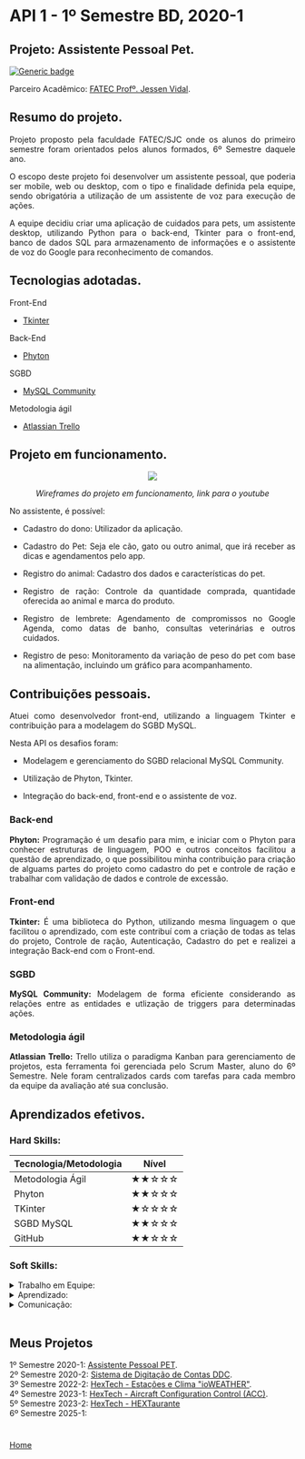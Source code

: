 # API 1 - 1º Semestre BD, 2020-1

## Projeto: Assistente Pessoal Pet.

[![Generic badge](https://img.shields.io/badge/GitHub-Repositório-blue.svg)](https://github.com/matheushgf/AssistentePessoalPet)

Parceiro Acadêmico: [FATEC Profº. Jessen Vidal](https://fatecsjc-prd.azurewebsites.net/).

## Resumo do projeto.
<p align="justify">Projeto proposto pela faculdade FATEC/SJC onde os alunos do primeiro semestre foram orientados pelos alunos formados, 6º Semestre daquele ano.</p>

<p align="justify">O escopo deste projeto foi desenvolver um assistente pessoal, que poderia ser mobile, web ou desktop, com o tipo e finalidade definida pela equipe, sendo obrigatória a utilização de um assistente de voz para execução de ações.</p>

<p align="justify">A equipe decidiu criar uma aplicação de cuidados para pets, um assistente desktop, utilizando Python para o back-end, Tkinter para o front-end, banco de dados SQL para armazenamento de informações e o assistente de voz do Google para reconhecimento de comandos.</p>

## Tecnologias adotadas.
<summary>Front-End</summary>

- [Tkinter](https://docs.python.org/pt-br/3/library/tkinter.html)

<summary>Back-End</summary>

- [Phyton](https://www.python.org/)

<summary>SGBD</summary>

- [MySQL Community](https://www.mysql.com/products/community/)

<summary>Metodologia ágil</summary>

- [Atlassian Trello](https://trello.com/pt-BR)

## Projeto em funcionamento.
<div align="center">

[![](http://img.youtube.com/vi/7vHIkx5pvZ4/0.jpg)](http://www.youtube.com/watch?v=7vHIkx5pvZ4 "Projeto Integrador 2020-1")

*Wireframes do projeto em funcionamento, link para o youtube*

</div>

<p align="justify">No assistente, é possível:</p>

- <p align="justify">Cadastro do dono: Utilizador da aplicação.</p>
- <p align="justify">Cadastro do Pet: Seja ele cão, gato ou outro animal, que irá receber as dicas e agendamentos pelo app.</p>
- <p align="justify">Registro do animal: Cadastro dos dados e características do pet.</p>
- <p align="justify">Registro de ração: Controle da quantidade comprada, quantidade oferecida ao animal e marca do produto.</p>
- <p align="justify">Registro de lembrete: Agendamento de compromissos no Google Agenda, como datas de banho, consultas veterinárias e outros cuidados.</p>
- <p align="justify">Registro de peso: Monitoramento da variação de peso do pet com base na alimentação, incluindo um gráfico para acompanhamento.</p>

## Contribuições pessoais.
<p align="justify">Atuei como desenvolvedor front-end, utilizando a linguagem Tkinter e contribuição para a modelagem do SGBD MySQL.<p>

<p align="justify">Nesta API os desafios foram:</p>

- <p align="justify">Modelagem e gerenciamento do SGBD relacional MySQL Community.</p>
- <p align="justify">Utilização de Phyton, Tkinter.</p>
- <p align="justify">Integração do back-end, front-end e o assistente de voz.</p>

### Back-end
<p align="justify"><b>Phyton:</b> Programação é um desafio para mim, e iniciar com o Phyton para conhecer estruturas de linguagem, POO e outros conceitos facilitou a questão de aprendizado, o que possibilitou minha contribuição para criação de alguams partes do projeto como cadastro do pet e controle de ração e trabalhar com validação de dados e controle de excessão.</p>

### Front-end
<p align="justify"><b>Tkinter:</b> É uma biblioteca do Python, utilizando mesma linguagem o que facilitou o aprendizado, com este contribuí com a criação de todas as telas do projeto, Controle de ração, Autenticação, Cadastro do pet e realizei a integração Back-end com o Front-end.</p>

### SGBD
<p align="justify"><b>MySQL Community:</b> Modelagem de forma eficiente considerando as relações entre as entidades e utlização de triggers para determinadas ações.</p>

### Metodologia ágil
<p align="justify"><b>Atlassian Trello:</b> Trello utiliza o paradigma Kanban para gerenciamento de projetos, esta ferramenta foi gerenciada pelo Scrum Master, aluno do 6º Semestre. Nele foram centralizados cards com tarefas para cada membro da equipe da avaliação até sua conclusão.</p>

## Aprendizados efetivos.

### Hard Skills:

| Tecnologia/Metodologia | Nível|
| ----- | ----- |
| Metodologia Ágil | ★★☆☆☆ |
| Phyton | ★★☆☆☆ |
| TKinter | ★☆☆☆☆ |
| SGBD MySQL | ★★☆☆☆ |
| GitHub | ★★☆☆☆ |

### Soft Skills:
<details>
<summary>Trabalho em Equipe:</summary>
<p align="justify">Início das atividades em grupo do curso, desafio em atingir objetivo sem ainda saber as habilidades de cada um, porém foi um grande aprendizado em saber avaliar o ambiente e habilidade de cada um no grupo para assim auxiliar ou procurar auxilio em determinadas tarefas.</p>
</details>

<details>
<summary>Aprendizado:</summary>
<p align="justify">Buscar fontes confiáveis, materiais complementares e adquirir conhecimento em uma linguagem/SGBD totalmente nova, foram desafios durante o semestre, porém muito válidos para referência no mercado de trabalho e para o andamento dos demais semestres que virão.</p>
</details>

<details>
<summary>Comunicação:</summary>
<p align="justify">Desafio da comunicação por iniciar o trabalho com pessoas novas e com habilidades não niveladas, pois alguns já atuavam na área de programação e outro não, mas ao chegar na 3ª Sprint do projeto conseguimos obter resultados com comunicação clara e assertiva sobre cada escopo e tarefa do projeto.</p>
</details>

<br>

## Meus Projetos

1º Semestre 2020-1: [Assistente Pessoal PET](./sem1_api.md). <br/>
2º Semestre 2020-2: [Sistema de Digitação de Contas DDC](./sem2_api.md). <br/>
3º Semestre 2022-2: [HexTech - Estações e Clima "ioWEATHER"](./sem3_api.md). <br/>
4º Semestre 2023-1: [HexTech - Aircraft Configuration Control (ACC)](./sem4_api.md). <br/>
5º Semestre 2023-2: [HexTech - HEXTaurante](./sem5_api.md) <br/> 
6º Semestre 2025-1: <br/>

#

[Home](../README.md)
